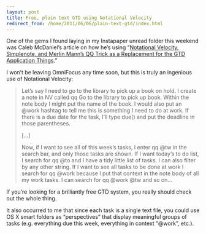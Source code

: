 ```yaml
---
layout: post
title: Free, plain text GTD using Notational Velocity
redirect_from: /home/2011/06/06/plain-text-gtd/index.html
---
```

<p>One of the gems I found laying in my Instapaper unread folder this weekend was Caleb McDaniel&#8217;s article on how he&#8217;s using &#8220;<a href="http://mcdaniel.blogs.rice.edu/?p=153">Notational Velocity, Simplenote, and Merlin Mann’s QQ Trick as a Replacement for the GTD Application Things</a>.&#8221;</p>
<p>I won&#8217;t be leaving OmniFocus any time soon, but this is truly an ingenious use of Notational Velocity:</p>
<blockquote>
<p>Let’s say I need to go to the library to pick up a book on hold. I create a note in NV called qq Go to the library to pick up book. Within the note body I might put the name of the book. I would also put an @work hashtag to tell me this is something I need to do at work. If there is a due date for the task, I’ll type due() and put the deadline in those parentheses.</p>
<p>[&#8230;]</p>
<p>Now, if I want to see all of this week’s tasks, I enter qq @tw in the search bar, and only those tasks are shown. If I want today’s to do list, I search for qq @to and I have a tidy little list of tasks. I can also filter by any other string. If I want to see all tasks to be done at work I search for qq @work because I put that context in the note body of all my work tasks. I can search for qq @work @tw and so on&#8230;</p>
</blockquote>
<p>If you&#8217;re looking for a brilliantly free GTD system, you really should check out the whole thing.</p>
<p>It also occurred to me that since each task is a single text file, you could use OS X smart folders as &#8220;perspectives&#8221; that display meaningful groups of tasks (e.g. everything due this week, everything in context &#8220;@work&#8221;, etc.).</p>
